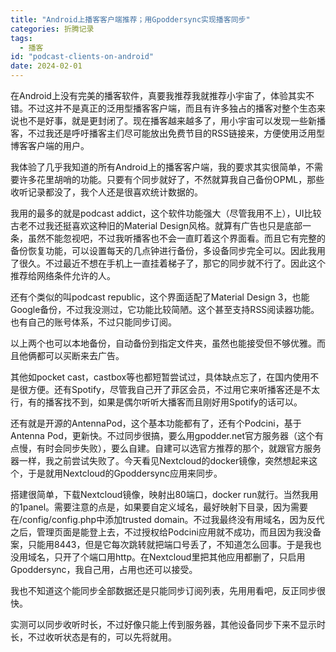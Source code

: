 ```yaml
---
title: "Android上播客客户端推荐；用Gpoddersync实现播客同步"
categories: 折腾记录
tags:
  - 播客
id: "podcast-clients-on-android"
date: 2024-02-01
---
```


在Android上没有完美的播客软件，真要我推荐我就推荐小宇宙了，体验其实不错。不过这并不是真正的泛用型播客客户端，而且有许多独占的播客对整个生态来说也不是好事，就是更封闭了。现在播客越来越多了，用小宇宙可以发现一些新播客，不过我还是呼吁播客主们尽可能放出免费节目的RSS链接来，方便使用泛用型博客客户端的用户。

我体验了几乎我知道的所有Android上的播客客户端，我的要求其实很简单，不需要许多花里胡哨的功能。只要有个同步就好了，不然就算我自己备份OPML，那些收听记录都没了，我个人还是很喜欢统计数据的。

我用的最多的就是podcast addict，这个软件功能强大（尽管我用不上），UI比较古老不过我还挺喜欢这种旧的Material Design风格。就算有广告也只是底部一条，虽然不能忽视吧，不过我听播客也不会一直盯着这个界面看。而且它有完整的备份恢复功能，可以设置每天的几点钟进行备份，多设备同步完全可以。因此我用了很久。不过最近不想在手机上一直挂着梯子了，那它的同步就不行了。因此这个推荐给网络条件允许的人。

还有个类似的叫podcast republic，这个界面适配了Material Design 3，也能Google备份，不过我没测过，它功能比较简陋。这个甚至支持RSS阅读器功能。也有自己的账号体系，不过只能同步订阅。

以上两个也可以本地备份，自动备份到指定文件夹，虽然也能接受但不够优雅。而且他俩都可以买断来去广告。

其他如pocket cast，castbox等也都短暂尝试过，具体缺点忘了，在国内使用不是很方便。还有Spotify，尽管我自己开了菲区会员，不过用它来听播客还是不太行，有的播客找不到，如果是偶尔听听大播客而且刚好用Spotify的话可以。

还有就是开源的AntennaPod，这个基本功能都有了，还有个Podcini，基于Antenna Pod，更新快。不过同步很搞，要么用gpodder.net官方服务器（这个有点慢，有时会同步失败），要么自建。自建可以选官方推荐的那个，就跟官方服务器一样，我之前尝试失败了。今天看见Nextcloud的docker镜像，突然想起来这个，于是就用Nextcloud的Gpoddersync应用来同步。

搭建很简单，下载Nextcloud镜像，映射出80端口，docker run就行。当然我用的1panel。需要注意的点是，如果要自定义域名，最好映射下目录，因为需要在/config/config.php中添加trusted domain。不过我最终没有用域名，因为反代之后，管理页面是能登上去，不过授权给Podcini应用就不成功，而且因为我没备案，只能用8443，但是它每次跳转就把端口号丢了，不知道怎么回事。于是我也没用域名，只开了个端口用http。在Nextcloud里把其他应用都删了，只启用Gpoddersync，我自己用，占用也还可以接受。

我也不知道这个能同步全部数据还是只能同步订阅列表，先用用看吧，反正同步很快。

实测可以同步收听时长，不过好像只能上传到服务器，其他设备同步下来不显示时长，不过收听状态是有的，可以先将就用。